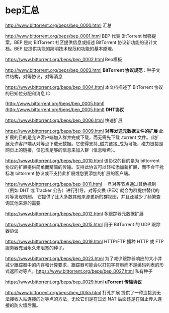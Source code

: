 # bep汇总

http://www.bittorrent.org/beps/bep_0000.html 汇总

http://www.bittorrent.org/beps/bep_0001.html BEP 代表 BitTorrent 增强提案。BEP 是向 BitTorrent 社区提供信息或描述 BitTorrent 协议新功能的设计文档。BEP 应提供功能的简明技术规范和功能的基本原理。

https://www.bittorrent.org/beps/bep_0002.html Bep模板

http://www.bittorrent.org/beps/bep_0003.html **BitTorrent 协议规范**：种子文件结构，对等协议，对等消息

https://www.bittorrent.org/beps/bep_0004.html 本文档描述了 BitTorrent 协议的已知位分配和消息 ID

[http://www.bittorrent.org/beps/bep_0005.html](http://www.bittorrent.org/beps/bep_0005.html) **DHT协议**

https://www.bittorrent.org/beps/bep_0006.html 快速扩展

https://www.bittorrent.org/beps/bep_0009.html **对等发送元数据文件的扩展** 此扩展的目的是允许客户端加入群并完成下载，而无需先下载 .torrent 文件。此扩展允许客户端从对等点下载元数据。它使得支持_磁力链接_成为可能，磁力链接是网页上的链接，仅包含足够的信息来加入群（信息哈希）。

https://www.bittorrent.org/beps/bep_0010.html 该协议的目的是为 bittorrent 协议的扩展提供简单而精简的传输。支持此协议可以轻松添加新扩展，而不会干扰标准 bittorrent 协议或不支持此扩展或您要添加的扩展的客户端。

https://www.bittorrent.org/beps/bep_0011.html 一旦对等节点通过其他机制（例如 DHT 或 Tracker 公告）进行引导，对等交换 (PEX) 就会为群提供替代的对等发现机制。 它提供了比大多数其他来源更新的群视图，并且还减少了频繁查询其他来源的需要

https://www.bittorrent.org/beps/bep_0012.html 多跟踪器元数据扩展

https://www.bittorrent.org/beps/bep_0015.html 用于 BitTorrent 的 UDP 跟踪器协议

https://www.bittorrent.org/beps/bep_0019.html HTTP/FTP 播种 HTTP 或 FTP 服务器充当永久未阻塞的种子。

https://www.bittorrent.org/beps/bep_0023.html 为了减少跟踪器响应的大小并减少跟踪器中的内存和计算要求，跟踪器可能会以打包字符串而不是编码列表的形式返回对等点。https://www.bittorrent.org/beps/bep_0027.html 私有种子

https://www.bittorrent.org/beps/bep_0029.html **uTorrent 传输协议**

http://www.bittorrent.org/beps/bep_0055.html 打孔扩展 提供了一种连接到无法接收入站连接的对等点的方法，无论它们是在过滤 NAT 后面还是在阻止传入连接的防火墙后面。